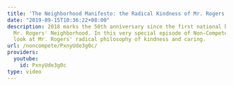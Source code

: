 ```yaml
---
title: 'The Neighborhood Manifesto: the Radical Kindness of Mr. Rogers'
date: "2019-09-15T10:36:22+08:00"
description: 2018 marks the 50th anniversary since the first national broadcast of
  Mr. Rogers' Neighborhood. In this very special episode of Non-Compete, we take a
  look at Mr. Rogers' radical philosophy of kindness and caring.
url: /noncompete/PxnyUde3g0c/
providers:
  youtube:
    id: PxnyUde3g0c
type: video
---
```

